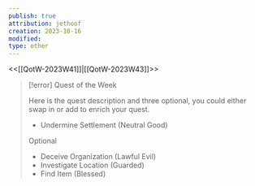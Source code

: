 ```yaml
---
publish: true
attribution: jethoof
creation: 2023-10-16
modified: 
type: other
---
```

<<[[QotW-2023W41]]|[[QotW-2023W43]]>>

> [!error] Quest of the Week
> 
> Here is the quest description and three optional, you could either swap in or add to enrich your quest.
> 
> - Undermine Settlement (Neutral Good)
> 
> Optional
> 
> - Deceive Organization (Lawful Evil)
> - Investigate Location (Guarded)
> - Find Item (Blessed)


